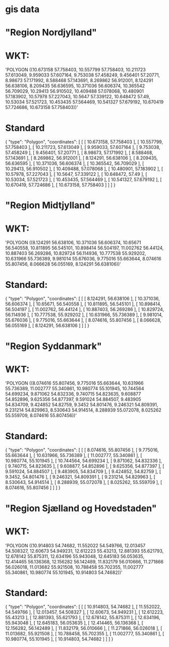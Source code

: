 # gis data

# "Region Nordjylland"
# WKT:
'POLYGON ((10.673158 57.758403, 10.557799 57.758403, 10.211723 57.613049, 9.959033 57.607164, 9.753038 57.458249, 9.456401 57.20771, 8.98673 57.171992, 8.588468 57.143691, 8.269862 56.912001, 8.124291 56.638106, 8.209435 56.636595, 10.371036 56.606374, 10.365542 56.709029, 10.29413 56.910502, 10.409488 57.078068, 10.480901 57.183902, 10.57978 57.227043, 10.5647 57.339122, 10.648472 57.49, 10.53034 57.521723, 10.453435 57.564469, 10.541327 57.679192, 10.670419 57.724686, 10.673158 57.758403))'
# Standard
{
  "type": "Polygon",
  "coordinates": [
    [
      [
        10.673158,
        57.758403
      ],
      [
        10.557799,
        57.758403
      ],
      [
        10.211723,
        57.613049
      ],
      [
        9.959033,
        57.607164
      ],
      [
        9.753038,
        57.458249
      ],
      [
        9.456401,
        57.20771
      ],
      [
        8.98673,
        57.171992
      ],
      [
        8.588468,
        57.143691
      ],
      [
        8.269862,
        56.912001
      ],
      [
        8.124291,
        56.638106
      ],
      [
        8.209435,
        56.636595
      ],
      [
        10.371036,
        56.606374
      ],
      [
        10.365542,
        56.709029
      ],
      [
        10.29413,
        56.910502
      ],
      [
        10.409488,
        57.078068
      ],
      [
        10.480901,
        57.183902
      ],
      [
        10.57978,
        57.227043
      ],
      [
        10.5647,
        57.339122
      ],
      [
        10.648472,
        57.49
      ],
      [
        10.53034,
        57.521723
      ],
      [
        10.453435,
        57.564469
      ],
      [
        10.541327,
        57.679192
      ],
      [
        10.670419,
        57.724686
      ],
      [
        10.673158,
        57.758403
      ]
    ]
  ]
}

#  "Region Midtjylland"
# WKT:
'POLYGON ((8.124291 56.638106, 10.371036 56.606374, 10.65671 56.540558, 10.811895 56.545101, 10.898414 56.504197, 11.002762 56.44124, 10.887403 56.269286, 10.829724 56.114936, 10.777538 55.929202, 10.631966 55.736389, 9.981014 55.676036, 9.775016 55.663644, 8.074616 55.807456, 8.066628 56.055169, 8.124291 56.638106))'
# Standard:
{
  "type": "Polygon",
  "coordinates": [
    [
      [
        8.124291,
        56.638106
      ],
      [
        10.371036,
        56.606374
      ],
      [
        10.65671,
        56.540558
      ],
      [
        10.811895,
        56.545101
      ],
      [
        10.898414,
        56.504197
      ],
      [
        11.002762,
        56.44124
      ],
      [
        10.887403,
        56.269286
      ],
      [
        10.829724,
        56.114936
      ],
      [
        10.777538,
        55.929202
      ],
      [
        10.631966,
        55.736389
      ],
      [
        9.981014,
        55.676036
      ],
      [
        9.775016,
        55.663644
      ],
      [
        8.074616,
        55.807456
      ],
      [
        8.066628,
        56.055169
      ],
      [
        8.124291,
        56.638106
      ]
    ]
  ]
}

# "Region Syddanmark"
# WKT:
'POLYGON ((8.074616 55.807456, 9.775016 55.663644, 10.631966 55.736389, 11.002777 55.340861, 10.980774 55.101945, 10.744564 54.699234, 9.871062 54.832336, 9.740715 54.823635, 9.608877 54.852896, 9.625356 54.877397, 9.591024 54.884507, 9.483905 54.834709, 9.424852 54.82759, 9.3452 54.801476, 9.246321 54.809391, 9.231214 54.829963, 8.530643 54.914514, 8.288939 55.072078, 8.025262 55.559709, 8.074616 55.807456))'
# Standard:
{
  "type": "Polygon",
  "coordinates": [
    [
      [
        8.074616,
        55.807456
      ],
      [
        9.775016,
        55.663644
      ],
      [
        10.631966,
        55.736389
      ],
      [
        11.002777,
        55.340861
      ],
      [
        10.980774,
        55.101945
      ],
      [
        10.744564,
        54.699234
      ],
      [
        9.871062,
        54.832336
      ],
      [
        9.740715,
        54.823635
      ],
      [
        9.608877,
        54.852896
      ],
      [
        9.625356,
        54.877397
      ],
      [
        9.591024,
        54.884507
      ],
      [
        9.483905,
        54.834709
      ],
      [
        9.424852,
        54.82759
      ],
      [
        9.3452,
        54.801476
      ],
      [
        9.246321,
        54.809391
      ],
      [
        9.231214,
        54.829963
      ],
      [
        8.530643,
        54.914514
      ],
      [
        8.288939,
        55.072078
      ],
      [
        8.025262,
        55.559709
      ],
      [
        8.074616,
        55.807456
      ]
    ]
  ]
}

# "Region Sjælland og Hovedstaden"
# WKT:
'POLYGON ((10.914803 54.74682, 11.552022 54.549766, 12.013457 54.508327, 12.60673 54.949231, 12.612223 55.43213, 12.881393 55.621793, 12.678142 55.875311, 12.634196 55.943048, 12.645183 56.053635, 12.414465 56.136368, 12.156282 56.142489, 11.832179 56.010666, 11.271866 56.026018, 11.013682 55.921508, 10.788458 55.702355, 11.002777 55.340861, 10.980774 55.101945, 10.914803 54.74682))'
# Standard:
{
  "type": "Polygon",
  "coordinates": [
    [
      [
        10.914803,
        54.74682
      ],
      [
        11.552022,
        54.549766
      ],
      [
        12.013457,
        54.508327
      ],
      [
        12.60673,
        54.949231
      ],
      [
        12.612223,
        55.43213
      ],
      [
        12.881393,
        55.621793
      ],
      [
        12.678142,
        55.875311
      ],
      [
        12.634196,
        55.943048
      ],
      [
        12.645183,
        56.053635
      ],
      [
        12.414465,
        56.136368
      ],
      [
        12.156282,
        56.142489
      ],
      [
        11.832179,
        56.010666
      ],
      [
        11.271866,
        56.026018
      ],
      [
        11.013682,
        55.921508
      ],
      [
        10.788458,
        55.702355
      ],
      [
        11.002777,
        55.340861
      ],
      [
        10.980774,
        55.101945
      ],
      [
        10.914803,
        54.74682
      ]
    ]
  ]
}